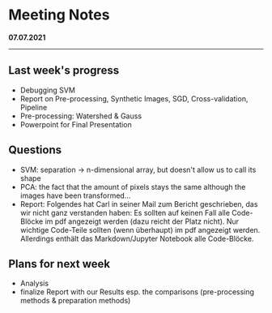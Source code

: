 # Meeting Notes
**07.07.2021**

---

## Last week's progress
- Debugging SVM
- Report on Pre-processing, Synthetic Images, SGD, Cross-validation, Pipeline
- Pre-processing: Watershed & Gauss
- Powerpoint for Final Presentation

## Questions
- SVM: separation -> n-dimensional array, but doesn't allow us to call its shape
- PCA: the fact that the amount of pixels stays the same although the images have been 
  transformed...
- Report:
  Folgendes hat Carl in seiner Mail zum Bericht geschrieben, das wir nicht ganz verstanden 
  haben: Es sollten auf keinen Fall alle Code-Blöcke im pdf angezeigt werden (dazu reicht der Platz nicht). 
  Nur wichtige Code-Teile sollten (wenn überhaupt) im pdf angezeigt werden. Allerdings enthält das Markdown/Jupyter 
  Notebook alle Code-Blöcke.

## Plans for next week
- Analysis
- finalize Report with our Results esp. the comparisons (pre-processing methods & preparation methods)
